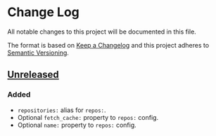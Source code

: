 # Change Log

All notable changes to this project will be documented in this file.

The format is based on [Keep a Changelog](http://keepachangelog.com/) and this project adheres to [Semantic Versioning](http://semver.org/).

## [Unreleased]

### Added

* `repositories:` alias for `repos:`.
* Optional `fetch_cache:` property to `repos:` config.
* Optional `name:` property to `repos:` config.


[Unreleased]: https://github.com/tommarshall/herdsman/compare/v0.1.0...HEAD

